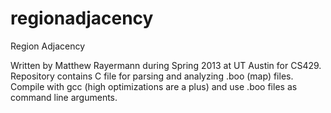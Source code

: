 regionadjacency
===============

Region Adjacency

Written by Matthew Rayermann during Spring 2013 at UT Austin for CS429. Repository contains C file for parsing and
analyzing .boo (map) files. Compile with gcc (high optimizations are a plus) and use .boo files as command line
arguments.
